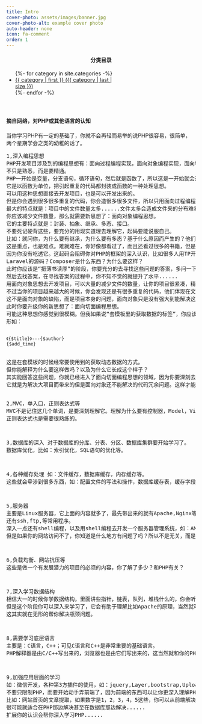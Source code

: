 ```yaml
---
title: Intro
cover-photo: assets/images/banner.jpg
cover-photo-alt: example cover photo
auto-header: none
icon: fa-comment
order: 1
---
```

<header>
	<h4>分类目录</h4>
	<p>
		<ul style="width:54%;text-align:left">
		    {%- for category in site.categories -%}
			    <li>
			    	<a href="" title="view all posts">{{ category | first }} ({{ category | last | size }})</a>
			    </li>
		    {%- endfor -%}
		</ul>
	</p>
</header>
<h4>摘自网络，对PHP或其他语言的认知</h4>
当你学习PHP有一定的基础了，你就不会再轻而易举的说PHP很容易，很简单，两个星期学会之类的幼稚的话了。
<pre>
1,深入编程思想
PHP开发项目涉及到的编程思想有：面向过程编程实现，面向对象编程实现，面向切面编程思想。
不只是熟悉，而是要精通。
PHP一开始是变量，分支语句，循环语句，然后就是函数了，所以这是一开始就会遇到的编程思想：面向过程编程思想。
它是以函数为单位，把引起重复的代码都封装成函数的一种处理思想。
可以用这种思想直接去开发项目，也是可以开发出来的。
但是你会遇到很多很多重复的代码，你会造很多很多文件，所以只用面向过程编程思想去开发项目。
最大的特点就是：项目中的文件数量太多......文件太多会造成文件夹的分布难易把控，也不利于项目的维护和升级，难以做大项目，通常做个企业站差不多。
你应该减少文件数量，那么就需要新思想了：面向对象编程思想。
它的主要特点就是：封装、抽象、继承、多态、接口。
不要死记硬背这些，要充分的用现实道理去理解它，起码要能说服自己。
比如：就问你，为什么要有继承，为什么要有多态？基于什么原因而产生的？他们的长相为什么是那样子？
这是重点，也是难点。难就难在，你好像都看过了，而且还看过很多的书籍，但是用的时候好像就搭不着边。
因为你没有吃透它。这起码会阻碍你对PHP的框架的深入认识，比如很多人用TP开发项目，用Laravel开发项目，但是你是否深入研究了TP的源码？
Laravel的源码？Composer是什么东西？为什么要这样？
此时你应该是“把薄书读厚”的阶段，你要充分的去寻找这些问题的答案，多问一下为什么，
然后去找答案，在寻找答案的过程中，你不知不觉的就提升了水平......
用面向对象思想去开发项目，可以大量的减少文件的数量，让你的项目很紧凑，精简，但是功能又强大，扩展性好。
不过当你的项目越来越大的时候，你会发现还是有很多重复的代码，他们体现在文件和文件之间有不可避免的重复，
这不是面向对象的缺陷，而是项目本身的问题，面向对象只是没有强大到能解决这些而已（面向过程就更不行了）。
此时你要升级你的新思想了：面向切面编程思想。
可能这种思想你感觉到很模糊。但我如果说“套模板里的获取数据的标签”，你应该就清楚了吧。
形如：
<code>
<arclist table="user" where="id>5" order="id asc" limit="10">
《{$title}》---{$author}
<span class="time_span">{$add_time}</span>
</arclist>
</code>
这是在套模板的时候经常要使用到的获取动态数据的方式。
但你能解释为什么要这样做吗？以及为什么它长成这个样子？
其实能回答这些问题，你就已经进入了面向切面编程思想的领域，因为你要深刻去理解模板解析引擎......
它就是为解决大项目而带来的但是面向对象还不能解决的代码冗余问题。这样才能让你的项目越来越大......

2,MVC，单入口，正则表达式等
MVC不是记住这几个单词，是要深刻理解它。理解为什么要有控制器，Model，View，以及它们各自的内容应该是什么...
正则表达式也是需要很熟练的。

3,数据库的深入
对于数据库的分库、分表、分区、数据库集群要开始学习了。
数据库优化，比如：索引优化，SQL语句的优化等。

4,各种缓存处理
如：文件缓存，数据库缓存，内存缓存等。
这些就会牵涉到很多东西，如：配置文件的写法和操作，数据库缓存表，缓存字段等。NoSQL的引入，如：Memcache,Redis,Mongodb，....

5,服务器
主要是Linux服务器，它上面的内容就多了，最先带出来的就有Apache,Nginx等web监控程序。
还有ssh,ftp,等常用程序。
深入一点还有shell编程，以及用shell编程去开发一个服务器管理系统，如：AMP，WDCP，....这些东西看似做PHP工作的你无关，
但是如果你的网站访问不了，你知道是什么地方有问题了吗？所以不是无关，而是很有关，所以不要再保留那种局限的狭隘意识了。

6,负载均衡、网站抗压等
这些是做一个有发展潜力的项目的必须的内容，你了解了多少？和PHP有关？

7,深入学习数据结构
相信大一的时候你学数据结构，里面讲些指针，链表，队列，堆栈什么的，你会听的云里雾里，而且你也不怎么用的到。
但是这个阶段你可以深入来学习了，它会有助于理解比如Apache的原理，当然就可以让你更容易和轻松使用Apache了。
这其实就在无形的帮你解决瓶颈问题。

8,需要学习底层语言
主要是：C语言，C++；可见C语言和C++是非常重要的基础语言。
PHP解释器是由C/C++写出来的，浏览器也是由它们写出来的，这当然就和你的PHP应用联系起来了。

9,加强应用层面的学习
如：微信开发，各种第3方插件的使用，如：jquery,Layer,bootstrap,Uploadify。甚至自己动手写需要的插件。
不要只限制PHP，而要开始动手弄前端了，因为前端的东西可以让你更深入理解PHP。
比如：网站首页的文章提取，如果数字是1，2，3，4，5这些，你可以从前端解决，也可以从PHP那边解决...如果要求更变态的信息展示呢？
很可能就适合在PHP那边解决甚至在数据库那边解决......
扩展你的认识会帮你深入学习PHP......
</pre>